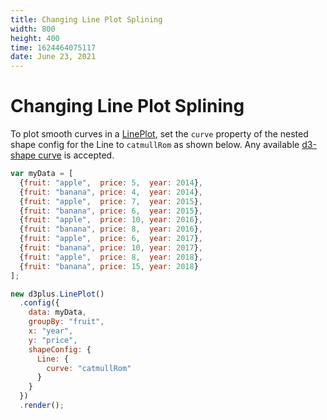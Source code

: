 ```yaml
---
title: Changing Line Plot Splining
width: 800
height: 400
time: 1624464075117
date: June 23, 2021
---
```


# Changing Line Plot Splining

To plot smooth curves in a [LinePlot](http://d3plus.org/docs/#LinePlot), set the `curve` property of the nested shape config for the Line to `catmullRom` as shown below. Any available [d3-shape curve](https://github.com/d3/d3-shape#curves) is accepted.

```js
var myData = [
  {fruit: "apple",  price: 5,  year: 2014},
  {fruit: "banana", price: 4,  year: 2014},
  {fruit: "apple",  price: 7,  year: 2015},
  {fruit: "banana", price: 6,  year: 2015},
  {fruit: "apple",  price: 10, year: 2016},
  {fruit: "banana", price: 8,  year: 2016},
  {fruit: "apple",  price: 6,  year: 2017},
  {fruit: "banana", price: 10, year: 2017},
  {fruit: "apple",  price: 8,  year: 2018},
  {fruit: "banana", price: 15, year: 2018}
];

new d3plus.LinePlot()
  .config({
    data: myData,
    groupBy: "fruit",
    x: "year",
    y: "price",
    shapeConfig: {
      Line: {
        curve: "catmullRom"
      }
    }
  })
  .render();
```
